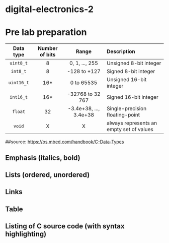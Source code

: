 # digital-electronics-2
# Pre lab preparation
   | **Data type** | **Number of bits** | **Range** | **Description** |
   | :-: | :-: | :-: | :-- |
   | `uint8_t`  | 8 | 0, 1, ..., 255 | Unsigned 8-bit integer |
   | `int8_t`   | 8 | -128 to +127 | Signed 8-bit integer |
   | `uint16_t` | 16* | 0 to 65535 | Unsigned 16-bit integer |
   | `int16_t`  | 16* | -32768 to 32 767 | Signed 16-bit integer |
   | `float`    | 32 | -3.4e+38, ..., 3.4e+38 | Single-precision floating-point |
   | `void`     | X | X | always represents an empty set of values|
##source: https://os.mbed.com/handbook/C-Data-Types
## Emphasis (italics, bold)
## Lists (ordered, unordered)
## Links
## Table
## Listing of C source code (with syntax highlighting)
